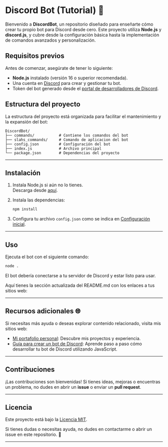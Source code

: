# Discord Bot (Tutorial) 🚀

Bienvenido a **DiscordBot**, un repositorio diseñado para enseñarte cómo crear tu propio bot para Discord desde cero. Este proyecto utiliza **Node.js** y **discord.js**, y cubre desde la configuración básica hasta la implementación de comandos avanzados y personalización.


## Requisitos previos

Antes de comenzar, asegúrate de tener lo siguiente:

- **Node.js** instalado (versión 16 o superior recomendada).
- Una cuenta en [Discord](https://discord.com/) para crear y gestionar tu bot.
- Token del bot generado desde el [portal de desarrolladores de Discord](https://discord.com/developers/applications).


## Estructura del proyecto

La estructura del proyecto está organizada para facilitar el mantenimiento y la expansión del bot:

```
DiscordBot/
├── commands/           # Contiene los comandos del bot
├── slahs_commands/     # Comando de aplicacion del bot
├── config.json         # Configuración del bot
├── index.js            # Archivo principal
└── package.json        # Dependencias del proyecto
```

---

## Instalación

1. Instala Node.js si aún no lo tienes.  
   Descarga desde [aquí](https://nodejs.org/).

2. Instala las dependencias:  
   ```bash
   npm install
   ```

3. Configura tu archivo `config.json` como se indica en [Configuración inicial](#configuración-inicial).

---

## Uso

Ejecuta el bot con el siguiente comando:

```bash
node .
```

El bot debería conectarse a tu servidor de Discord y estar listo para usar.

Aquí tienes la sección actualizada del README.md con los enlaces a tus sitios web:

---

## Recursos adicionales 🌐

Si necesitas más ayuda o deseas explorar contenido relacionado, visita mis sitios web:

- [Mi portafolio personal](https://t-stark.netlify.app): Descubre mis proyectos y experiencia.  
- [Guía para crear un bot de Discord](https://creatediscordbot.netlify.app/): Aprende paso a paso cómo desarrollar tu bot de Discord utilizando JavaScript.

---

## Contribuciones

¡Las contribuciones son bienvenidas! Si tienes ideas, mejoras o encuentras un problema, no dudes en abrir un **issue** o enviar un **pull request**.

---

## Licencia

Este proyecto está bajo la [Licencia MIT](LICENSE).

Si tienes dudas o necesitas ayuda, no dudes en contactarme o abrir un issue en este repositorio. 🎉

---
